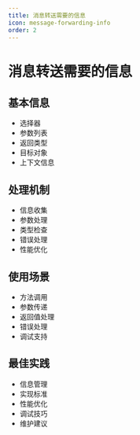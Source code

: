```yaml
---
title: 消息转送需要的信息
icon: message-forwarding-info
order: 2
---
```


# 消息转送需要的信息

## 基本信息
- 选择器
- 参数列表
- 返回类型
- 目标对象
- 上下文信息

## 处理机制
- 信息收集
- 参数处理
- 类型检查
- 错误处理
- 性能优化

## 使用场景
- 方法调用
- 参数传递
- 返回值处理
- 错误处理
- 调试支持

## 最佳实践
- 信息管理
- 实现标准
- 性能优化
- 调试技巧
- 维护建议
